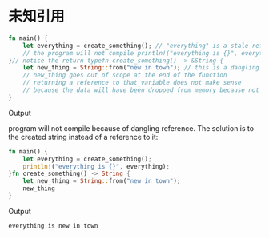 # 未知引用

```rust
fn main() {
    let everything = create_something(); // "everything" is a stale reference pointing to nothing
    // the program will not compile println!("everything is {}", everything);
}// notice the return typefn create_something() -> &String {
    let new_thing = String::from("new in town"); // this is a dangling reference because:
    // new_thing goes out of scope at the end of the function
    // returning a reference to that variable does not make sense
    // because the data will have been dropped from memory because not owned anymore by a variable &new_thing
}
```
Output

program will not compile because of dangling reference. The solution is to the created string instead of a reference to it:
```rust
fn main() {
    let everything = create_something();
    println!("everything is {}", everything);
}fn create_something() -> String {
    let new_thing = String::from("new in town");
    new_thing
}
```

Output
```
everything is new in town
```